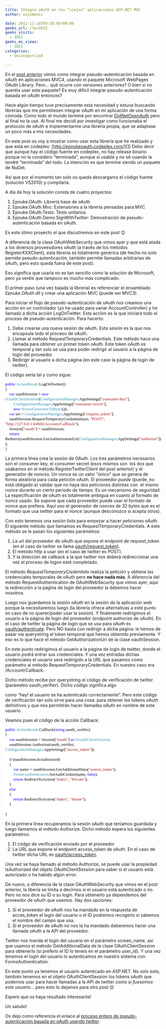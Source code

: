 ```yaml
---
title: Integra oAuth en tus “viejas” aplicaciones ASP.NET MVC
author: eiximenis

date: 2012-11-14T09:20:05+00:00
geeks_url: /?p=1615
geeks_visits:
  - 1852
geeks_ms_views:
  - 1021
categories:
  - Uncategorized

---
```

En el <a href="http://geeks.ms/blogs/etomas/archive/2012/11/13/integra-oauth-en-tu-aplicaci-243-n-asp-net-mvc.aspx" target="_blank" rel="noopener noreferrer">post anterior</a> vimos como integrar pseudo-autenticación basada en oAuth en aplicaciones MVC4, usando el paquete Microsoft WebPages OAuth Library. Pero… qué ocurre con versiones anteriores? O bien si no queréis usar este paquete? Es muy difícil integrar pseudo-autenticación basada en oAuth entonces?

Hace algún tiempo tuve precisamente esta necesidad y estuve buscando librerías que me permitiesen integrar oAuth en mi aplicación de una forma cómoda. Como todo el mundo terminé por encontrar <a href="http://www.dotnetopenauth.net/" target="_blank" rel="noopener noreferrer">DotNetOpenAuth</a> pero al final no la usé. Al final me decidí por investigar como funcionaba el protocolo de oAuth e implementarme una librería propia, que se adaptase un poco más a mis necesidades.

En este post os voy a mostrar como usar esta librería que he realizado y que está en codeplex: [http://epnukeoauth.codeplex.com/][1] Debo decir que aunque hay el código fuente en codeplex, no hay release binario porque no la considero “terminada”, aunque sí usable y no sé cuando la tendré “terminada” del todo. La intención es que termine siendo un paquete de NuGet.

Así que por el momento tan solo os queda descargaros el código fuente (solución VS2010) y compilarla.

A día de hoy la solución consta de cuatro proyectos:

  1. Epnuke.OAuth: Librería base de oAuth 
  2. Epnuke.OAuth.Mvc: Extensiones a la librería pensadas para MVC 
  3. Epnuke.OAuth.Tests: Tests unitarios 
  4. Epnuke.OAuth.Demo.SignWithTwitter: Demostración de pseudo-autenticación basada en oAuth. 

Es este útimo proyecto el que discutiremos en este post 😉

A diferencia de la clase OAuthWebSecurity que vimos ayer y que está atada a los diversos proveesdores oAuth (a través de los métodos RegisterXXXClient), esta librería es totalmente genérica (de hecho no solo permite pseudo-autenticación, también permite llamadas arbitrarias de oAuth, pero esto queda fuera de este post).

Eso significa que usarla no es tan sencillo como la solución de Microsoft, pero ya veréis que tampoco es mucho más complicado.

El primer paso (una vez bajada la librería) es referenciar el ensamblado _Epnuke.OAuth.dll_ y crear una aplicación MVC (puede ser MVC3).

Para iniciar el flujo de pseudo-autenticación de oAuth nos creamos una acción en un controlador (yo he usado para variar AccountController) y he llamado a dicha acción LogOnTwitter. Esta acción es la que iniciará todo el proceso de pseudo-autenticación. Para hacerlo:

  1. Debe crearse una nueva sesión de oAuth. Esta sesión es la que nos encapsula todo el proceso de oAuth. 
  2. Llamar al método RequestTemporaryCredentials. Este método hace una llamada para obtener un primer token oAuth. Este token oAuth es temporal y tan solo se usa para poder redirigir al usuario a la página de login del proveedor 
  3. Redirigir al usuario a dicha página (en este caso la página de login de twitter). 

El código sería tal y como sigue:

<div style="font-size: 10pt; font-family: consolas; background: white; color: black">
  <p style="margin: 0px">
    <span style="color: blue">public</span> <span style="color: #2b91af">ActionResult</span> LogOnTwitter()
  </p>
  
  <p style="margin: 0px">
    {
  </p>
  
  <p style="margin: 0px">
    &#160;&#160;&#160; <span style="color: blue">var</span> oauthSession = <span style="color: blue">new</span> <span style="color: #2b91af">OAuthClientSession</span>(<span style="color: #2b91af">ConfigurationManager</span>.AppSettings[<span style="color: #a31515">"consumer-key"</span>],
  </p>
  
  <p style="margin: 0px">
    &#160;&#160;&#160;&#160;&#160;&#160;&#160; <span style="color: #2b91af">ConfigurationManager</span>.AppSettings[<span style="color: #a31515">"consumer-secret"</span>],
  </p>
  
  <p style="margin: 0px">
    &#160;&#160;&#160;&#160;&#160;&#160;&#160; <span style="color: blue">new</span> <span style="color: #2b91af">NonceGenerator32Bytes</span>());
  </p>
  
  <p style="margin: 0px">
    &#160;&#160;&#160; <span style="color: blue">var</span> uri = <span style="color: #2b91af">ConfigurationManager</span>.AppSettings[<span style="color: #a31515">"request_token"</span>];
  </p>
  
  <p style="margin: 0px">
    &#160;&#160;&#160; oauthSession.RequestTemporaryCredentials(uri, <span style="color: #a31515">"POST"</span>, <span style="color: #a31515">"http://127.0.0.1:64983/Account/Callback"</span>);
  </p>
  
  <p style="margin: 0px">
    &#160;&#160;&#160; Session[<span style="color: #a31515">"oauth"</span>] = oauthSession;
  </p>
  
  <p style="margin: 0px">
    &#160;&#160;&#160; <span style="color: blue">return</span> Redirect(oauthSession.GetAuthorizationUri(<span style="color: #2b91af">ConfigurationManager</span>.AppSettings[<span style="color: #a31515">"authorize"</span>]));
  </p>
  
  <p style="margin: 0px">
    }
  </p></p>
</div>

La primera línea crea la sesión de OAuth. Los tres parámetros necesarios son el consumer key, el consumer secret (esos mismos son&#160; los dos que usábamos en el método RegisterTwitterClient del post anterior) y el generador de _nonces_. Un nonce es un valor “único” que se genera de forma aleatória para cada petición oAuth. El proveedor _puede_ (puede, no está obligado a) validar que no haya dos peticiones distintas con&#160; el mismo nonce durante un cierto periodo de tiempo. Es un mecanismo de seguridad. La especificación de oAuth es totalmente ambigua en cuanto al formato de _nonce_ usado. Se supone que cada proveedor puede usar el formato de nonce que prefiera. Aquí uso el generador de nonces de 32 bytes que es el formato que usa twitter para el nonce (aunque desconozco si acepta otros).

Con esto tenemos una sesión _lista_ para empezar a hacer peticiones oAuth. El siguiente método que llamamos es RequestTemporaryCredentials. A este método se le pasan los siguientes parámetros:

  1. La url del proveedor de oAuth que expone el endpoint de request_token (en el caso de twitter se llama <a href="https://dev.twitter.com/docs/api/1/post/oauth/request_token" target="_blank" rel="noopener noreferrer">oauth/request_token</a>). 
  2. El método http a usar (en el caso de twitter es POST). 
  3. Y la dirección de callback a la que twitter nos deberá redireccionar una vez el proceso de logon esté completado. 

El método _RequestTemporaryCredentials_ realiza la petición y obtiene las credenciales temporales de oAuth pero **no hace nada más**. A diferencia del método RequestAuthentication de OAuthWebSecurity que vimos ayer, aquí la redirección a la página de login del proveedor la debemos hacer nosotros.

Luego nos guardamos la sesión oAuth en la sesión de la aplicación web porque la necesitaremos luego (la librería ofrece alternativas a este punto en caso de no querer/poder usar la sesión). Y finalmente redirigimos el usuario a la página de login del proveedor (endpoint authorize de oAuth). En el caso de twitter la página de login que se usa para oAuth es <a href="https://dev.twitter.com/docs/api/1/get/oauth/authenticate" target="_blank" rel="noopener noreferrer">oauth/authenticate</a>. Pero NO basta con redirigir a dicha página: le hemos de pasar via querystring el token temporal que hemos obtenido previamente. Y eso es lo que hace el método GetAuthorizationUri de la clase oauthSession.

En este punto redirigimos el usuario a la página de login de twitter, donde el usuario podrá entrar sus credenciales. Y una vez entradas dichas credenciales el usuario será redirigido a la URL que pasamos como parámetro al método RequestTemporaryCredentials. En nuestro caso era /Account/Callback.

Dicho método recibe por querystring el código de verificación de twitter (parámetro oauth_verifier). Dicho código significa algo
  
como “hey! el usuario se ha autenticado correctamente”. Pero este código de verificación tan solo sirve para una cosa: para obtener los tokens oAuth definitivos y que nos permitirán hacer llamadas oAuth en nombre de este usuario.

Veamos pues el código de la acción Callback:

<div style="font-size: 10pt; font-family: consolas; background: white; color: black">
  <p style="margin: 0px">
    <span style="color: blue">public</span> <span style="color: #2b91af">ActionResult</span> Callback(<span style="color: blue">string</span> oauth_verifier)
  </p>
  
  <p style="margin: 0px">
    {
  </p>
  
  <p style="margin: 0px">
    &#160;&#160;&#160; <span style="color: blue">var</span> oauthSession = Session[<span style="color: #a31515">"oauth"</span>] <span style="color: blue">as</span> <span style="color: #2b91af">OAuthClientSession</span>;
  </p>
  
  <p style="margin: 0px">
    &#160;&#160;&#160; oauthSession.Authorize(oauth_verifier, <span style="color: #2b91af">ConfigurationManager</span>.AppSettings[<span style="color: #a31515">"access_token"</span>]);
  </p>
  
  <p style="margin: 0px">
    &#160;
  </p>
  
  <p style="margin: 0px">
    &#160;&#160;&#160; <span style="color: blue">if</span> (oauthSession.IsAuthorized)
  </p>
  
  <p style="margin: 0px">
    &#160;&#160;&#160; {
  </p>
  
  <p style="margin: 0px">
    &#160;&#160;&#160;&#160;&#160;&#160;&#160; <span style="color: blue">var</span> name = oauthSession.GetAdditionalData(<span style="color: #a31515">"screen_name"</span>);
  </p>
  
  <p style="margin: 0px">
    &#160;&#160;&#160;&#160;&#160;&#160;&#160; <span style="color: #2b91af">FormsAuthentication</span>.SetAuthCookie(name, <span style="color: blue">false</span>);
  </p>
  
  <p style="margin: 0px">
    &#160;&#160;&#160;&#160;&#160;&#160;&#160; <span style="color: blue">return</span> RedirectToAction(<span style="color: #a31515">"Index"</span>, <span style="color: #a31515">"Private"</span>);
  </p>
  
  <p style="margin: 0px">
    &#160;&#160;&#160; }
  </p>
  
  <p style="margin: 0px">
    &#160;&#160;&#160; <span style="color: blue">else</span>
  </p>
  
  <p style="margin: 0px">
    &#160;&#160;&#160; {
  </p>
  
  <p style="margin: 0px">
    &#160;&#160;&#160;&#160;&#160;&#160;&#160; <span style="color: blue">return</span> RedirectToAction(<span style="color: #a31515">"Index"</span>, <span style="color: #a31515">"Home"</span>);
  </p>
  
  <p style="margin: 0px">
    &#160;&#160;&#160; }
  </p>
  
  <p style="margin: 0px">
    &#160;
  </p>
  
  <p style="margin: 0px">
    }
  </p></p>
</div>

En la primera línea recuperamos la sesión oAuth que teníamos guardada y luego llamamos al método Authorize. Dicho método espera los siguientes parámetros:

  1. El códgo de verificación enviado por el proveedor
  2. La URL que expone el endpoint access_token de oAuth. En el caso de twitter dicha URL es <a href="https://dev.twitter.com/docs/api/1/post/oauth/access_token" target="_blank" rel="noopener noreferrer">oauth/access_token</a>.

Una vez se haya llamado al método Authorize, se puede usar la propiedad IsAuthorized del objeto OAuthClientSession para saber si el usuario está autorizado o ha habido algún error.

De nuevo, a diferencia de la clase OAuthWebSecurity que vimos en el post anterior, la libería se limita a decirnos si el usuario está autenticado o no. Pero no nos dice su ID o su login. Para obtenerlo ya dependemos del proveedor de oAuth que usemos. Hay dos opciones:

  1. Si el proveedor de oAuth nos ha mandado en la respuesta de acces_token el login del usuario o el ID podremos recogerlo si sabemos el nombre del campo que usa.
  2. Si el proveedor de oAuth no nos la ha mandado deberemos hacer una llamada oAuth a la API del proveedor.

Twitter nos manda el login del usuario en el parámetro screen\_name, así que usamos el método GetAdditionalData de la clase OAuthClientSession para obtenerlo (si preferís el ID lo teneis en el parámetro user\_id). Y una vez tenemos el login del usuario lo autenticamos en nuestro sistema con FormsAuthentication.

En este punto ya tenemos el usuario autenticado en ASP.NET. No solo esto, también tenemos en el objeto OAuthClientSession los tokens oAuth que podemos usar para hacer llamadas a la API de twitter _como si fuesemos este usuario_… pero esto lo dejamos para otro post 😉

Espero que os haya resultado interesante! 

Un saludo!

Os dejo como referencia el enlace al <a href="https://dev.twitter.com/docs/auth/implementing-sign-twitter" target="_blank" rel="noopener noreferrer">proceso entero de pseudo-autenticación basada en oAuth usando twitter</a>.

 [1]: http://epnukeoauth.codeplex.com/ "http://epnukeoauth.codeplex.com/"
